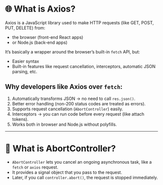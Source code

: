 # 🌐 What is Axios?
Axios is a JavaScript library used to make HTTP requests (like GET, POST, PUT, DELETE) from:
- the browser (front-end React apps)
- or Node.js (back-end apps)

It’s basically a wrapper around the browser’s built-in `fetch` API, but:
- Easier syntax
- Built-in features like request cancellation, interceptors, automatic JSON parsing, etc.

## Why developers like Axios over `fetch`:
1. Automatically transforms JSON → no need to call `res.json()`.
2. Better error handling (non-200 status codes are treated as errors).
3. Supports request cancellation (`AbortController`) easily.
4. Interceptors → you can run code before every request (like attach tokens).
5. Works both in browser and Node.js without polyfills.

---

# 🔹 What is AbortController?
- `AbortController` lets you cancel an ongoing asynchronous task, like a `fetch` or `axios` request.
- It provides a signal object that you pass to the request.
- Later, if you call `controller.abort()`, the request is stopped immediately.